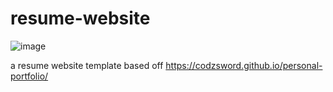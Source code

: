 # resume-website

![image](https://github.com/Alex-Unnippillil/resume-website/assets/24538548/1fb9a07a-11f7-4863-b6f7-54255d046318)


a resume website template based off https://codzsword.github.io/personal-portfolio/


